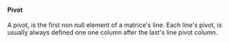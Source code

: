 
#### 

#### Pivot
A pivot, is the first non null element of a matrice's line. Each line's pivot, is usually always defined one one column after the last's line pivot column. 